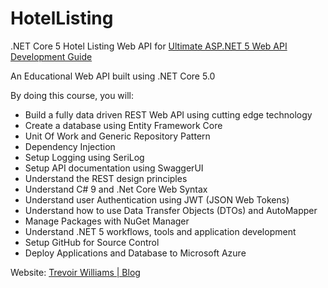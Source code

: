 # HotelListing
.NET Core 5 Hotel Listing Web API for [Ultimate ASP.NET 5 Web API Development Guide](https://www.udemy.com/course/ultimate-aspnet-5-web-api-development-guide/?referralCode=354D04A638A9196767B3)

An Educational Web API built using .NET Core 5.0 

By doing this course, you will:
- Build a fully data driven REST Web API using cutting edge technology 
- Create a database using Entity Framework Core
- Unit Of Work and Generic Repository Pattern 
- Dependency Injection
- Setup Logging using SeriLog
- Setup API documentation using SwaggerUI
- Understand the REST design principles 
- Understand C# 9 and .Net Core Web Syntax
- Understand user Authentication using JWT (JSON Web Tokens) 
- Understand how to use Data Transfer Objects (DTOs) and AutoMapper 
- Manage Packages with NuGet Manager
- Understand .NET 5 workflows, tools and application development
- Setup GitHub for Source Control
- Deploy Applications and Database to Microsoft Azure

Website: [Trevoir Williams | Blog](http://bit.ly/2ux9hcn)
